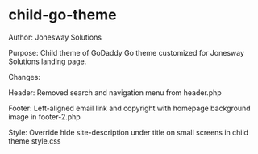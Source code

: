 # child-go-theme

Author: Jonesway Solutions

Purpose: Child theme of GoDaddy Go theme customized for Jonesway Solutions landing page.

Changes:

Header: Removed search and navigation menu from header.php

Footer: Left-aligned email link and copyright with homepage background image in footer-2.php

Style:  Override hide site-description under title on small screens in child theme style.css



